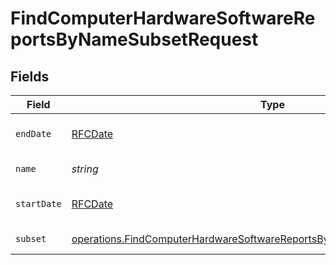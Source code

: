 # FindComputerHardwareSoftwareReportsByNameSubsetRequest


## Fields

| Field                                                                                                                                                                         | Type                                                                                                                                                                          | Required                                                                                                                                                                      | Description                                                                                                                                                                   |
| ----------------------------------------------------------------------------------------------------------------------------------------------------------------------------- | ----------------------------------------------------------------------------------------------------------------------------------------------------------------------------- | ----------------------------------------------------------------------------------------------------------------------------------------------------------------------------- | ----------------------------------------------------------------------------------------------------------------------------------------------------------------------------- |
| `endDate`                                                                                                                                                                     | [RFCDate](../../types/rfcdate.md)                                                                                                                                             | :heavy_check_mark:                                                                                                                                                            | End date (e.g. yyyy-mm-dd)                                                                                                                                                    |
| `name`                                                                                                                                                                        | *string*                                                                                                                                                                      | :heavy_check_mark:                                                                                                                                                            | Name to filter by                                                                                                                                                             |
| `startDate`                                                                                                                                                                   | [RFCDate](../../types/rfcdate.md)                                                                                                                                             | :heavy_check_mark:                                                                                                                                                            | Start date (e.g. yyyy-mm-dd)                                                                                                                                                  |
| `subset`                                                                                                                                                                      | [operations.FindComputerHardwareSoftwareReportsByNameSubsetPathParamSubset](../../../sdk/models/operations/findcomputerhardwaresoftwarereportsbynamesubsetpathparamsubset.md) | :heavy_check_mark:                                                                                                                                                            | Subset to filter by                                                                                                                                                           |